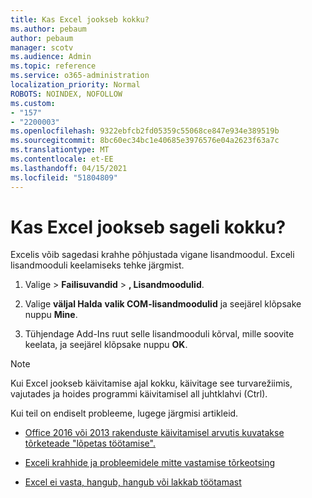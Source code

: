```yaml
---
title: Kas Excel jookseb kokku?
ms.author: pebaum
author: pebaum
manager: scotv
ms.audience: Admin
ms.topic: reference
ms.service: o365-administration
localization_priority: Normal
ROBOTS: NOINDEX, NOFOLLOW
ms.custom:
- "157"
- "2200003"
ms.openlocfilehash: 9322ebfcb2fd05359c55068ce847e934e389519b
ms.sourcegitcommit: 8bc60ec34bc1e40685e3976576e04a2623f63a7c
ms.translationtype: MT
ms.contentlocale: et-EE
ms.lasthandoff: 04/15/2021
ms.locfileid: "51804809"
---
```

# <a name="frequent-excel-crashes"></a>Kas Excel jookseb sageli kokku?

Excelis võib sagedasi krahhe põhjustada vigane lisandmoodul. Exceli lisandmooduli keelamiseks tehke järgmist.
  
1. Valige  \> **Failisuvandid** \> **, Lisandmoodulid**.

2. Valige **väljal Halda** **valik COM-lisandmoodulid** ja seejärel klõpsake nuppu **Mine**.

3. Tühjendage Add-Ins ruut selle lisandmooduli kõrval, mille soovite keelata, ja seejärel klõpsake nuppu **OK**.

> [!NOTE]
> Kui Excel jookseb käivitamise ajal kokku, käivitage see turvarežiimis, vajutades ja hoides programmi käivitamisel all juhtklahvi (Ctrl).
  
Kui teil on endiselt probleeme, lugege järgmisi artikleid.
  
- [Office 2016 või 2013 rakenduste käivitamisel arvutis kuvatakse tõrketeade "lõpetas töötamise".](https://support.office.com/article/52bd7985-4e99-4a35-84c8-2d9b8301a2fa.aspx)

- [Exceli krahhide ja probleemidele mitte vastamise tõrkeotsing](https://support.microsoft.com/help/2758592/how-to-troubleshoot-crashing-and-not-responding-issues-with-excel)

- [Excel ei vasta, hangub, hangub või lakkab töötamast](https://support.office.com/article/37e7d3c9-9e84-40bf-a805-4ca6853a1ff4.aspx)
